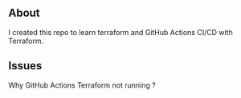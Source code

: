 ## About

I created this repo to learn terraform and GitHub Actions CI/CD with Terraform. 

## Issues

Why GitHub Actions Terraform not running ? 